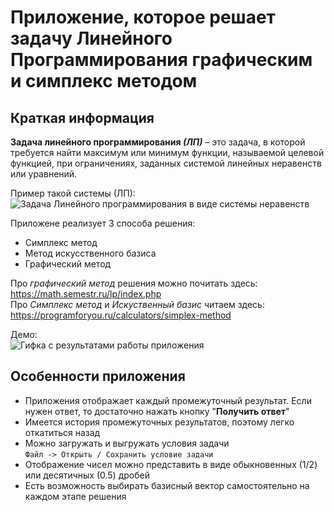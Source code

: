 # Приложение, которое решает задачу Линейного Программирования графическим и симплекс методом
## Краткая информация
**Задача линейного программирования _(ЛП)_** – это задача, в которой требуется найти максимум или минимум функции,
называемой целевой функцией, при ограничениях, заданных системой линейных неравенств или уравнений.

Пример такой системы (ЛП):  
![Задача Линейного программирования в виде системы неравенств](../assets/assets/linear-prog.png?raw=true)

Приложене реализует 3 способа решения:
- Симплекс метод
- Метод искусственного базиса
- Графический метод

Про _графический метод_ решения можно почитать здесь: 
https://math.semestr.ru/lp/index.php  
Про _Симплекс метод_ и _Искуственный базис_ читаем здесь:  
https://programforyou.ru/calculators/simplex-method

Демо:   
![Гифка с результатами работы приложения](../assets/assets/demo-work.gif?raw=true)

## Особенности приложения
- Приложения отображает каждый промежуточный результат. Если нужен ответ, то
  достаточно нажать кнопку "**Получить ответ**"
- Имеется история промежуточных результатов, поэтому легко откатиться назад  
- Можно загружать и выгружать условия задачи  
`Файл -> Открыть / Сохранить условие задачи`
- Отображение чисел можно представить в виде обыкновенных (1/2) или десятичных (0.5) дробей
- Есть возможность выбирать базисный вектор самостоятельно на каждом этапе решения
  
